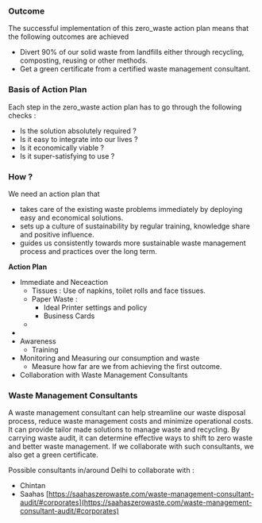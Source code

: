 
### Outcome 

The successful implementation of this zero_waste action plan means that the following outcomes are achieved
- Divert 90% of our solid waste from landfills either through recycling, composting, reusing or other methods.
- Get a green certificate from a certified waste management consultant. 
 
### Basis of Action Plan 

Each step in the zero_waste action plan has to go through the following checks :
- Is the solution absolutely required ? 
- Is it easy to integrate into our lives ? 
- Is it economically viable ?
- Is it super-satisfying to use ? 

### How ? 

We need an action plan that 
- takes care of the existing waste problems immediately by deploying easy and economical solutions.
- sets up a culture of sustainability by regular training, knowledge share and positive influence. 
- guides us consistently towards more sustainable waste management process and practices over the long term. 

**Action Plan**

- Immediate and Neceaction
	- Tissues : Use of napkins, toilet rolls and face tissues. 
	- Paper Waste : 
		- Ideal Printer settings and policy
		- Business Cards 
	- 
- 
- Awareness 
	- Training
- Monitoring and Measuring our consumption and waste
	- Measure how far are we from achieving the first outcome.  
- Collaboration with Waste Management Consultants


### Waste Management Consultants 

A waste management consultant can help streamline our waste disposal process, reduce waste management costs and minimize operational costs. It can provide tailor made solutions to manage waste and recycling. By carrying waste audit, it can determine effective ways to shift to zero waste and better waste management. If we collaborate with such consultants, we also get a green certificate. 

Possible consultants in/around Delhi to collaborate with : 
- Chintan 
- Saahas [https://saahaszerowaste.com/waste-management-consultant-audit/#corporates](https://saahaszerowaste.com/waste-management-consultant-audit/#corporates)
<!--stackedit_data:
eyJoaXN0b3J5IjpbLTgxNzE3MzM4OCwtNzAzNzcyMzY5LDM3Nj
kwMTEzMCw1NzY0MTA0OTgsMjA5ODkwNjUzNCwtNzM1OTE3NTc0
LC0xNDQ0NjA3NzIyLC0yMDg4NzQ2NjEyXX0=
-->